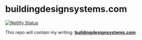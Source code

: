# buildingdesignsystems.com

[![Netlify Status](https://api.netlify.com/api/v1/badges/b654c94e-08a6-4b79-b443-7837581b1d8d/deploy-status)](https://app.netlify.com/sites/gatsby-starter-netlify-cms-ci/deploys)

This repo will contain my writing: **[buildingdesignsystems.com](https://buildingdesignsystems.com/)**.
